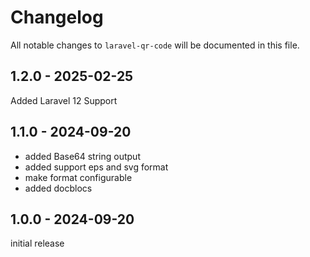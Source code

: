 # Changelog

All notable changes to `laravel-qr-code` will be documented in this file.

## 1.2.0 - 2025-02-25

Added Laravel 12 Support

## 1.1.0 - 2024-09-20

- added Base64 string output
- added support eps and svg format
- make format configurable
- added docblocs

## 1.0.0 - 2024-09-20

initial release
